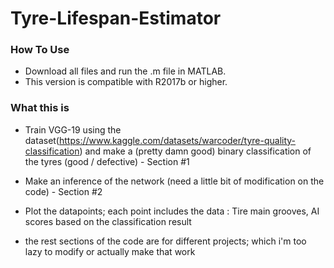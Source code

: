 # Tyre-Lifespan-Estimator
### How To Use
- Download all files and run the .m file in MATLAB.
- This version is compatible with R2017b or higher.


### What this is
- Train VGG-19 using the dataset(https://www.kaggle.com/datasets/warcoder/tyre-quality-classification)
  and make a (pretty damn good) binary classification of the tyres (good / defective) - Section #1
- Make an inference of the network (need a little bit of modification on the code) - Section #2
- Plot the datapoints; each point includes the data : Tire main grooves, AI scores based on the classification result

- the rest sections of the code are for different projects; which i'm too lazy to modify or actually make that work
